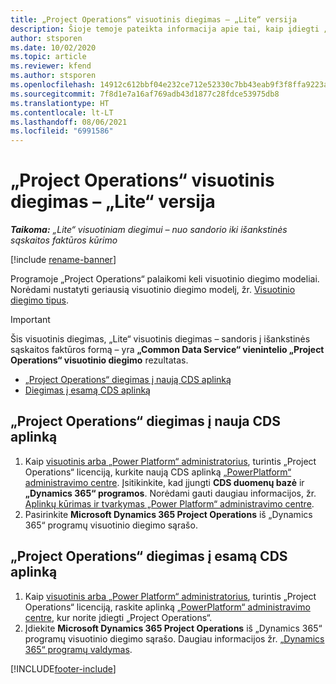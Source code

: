 ```yaml
---
title: „Project Operations“ visuotinis diegimas – „Lite“ versija
description: Šioje temoje pateikta informacija apie tai, kaip įdiegti „Project Operations Lite“ visuotinį diegimą – sandoris į išankstinės sąskaitos faktūros formą.
author: stsporen
ms.date: 10/02/2020
ms.topic: article
ms.reviewer: kfend
ms.author: stsporen
ms.openlocfilehash: 14912c612bbf04e232ce712e52330c7bb43eab9f3f8ffa9223a2d2f9ce95eb72
ms.sourcegitcommit: 7f8d1e7a16af769adb43d1877c28fdce53975db8
ms.translationtype: HT
ms.contentlocale: lt-LT
ms.lasthandoff: 08/06/2021
ms.locfileid: "6991586"
---
```

# <a name="deploy-project-operations---lite"></a>„Project Operations“ visuotinis diegimas – „Lite“ versija

_**Taikoma:** „Lite“ visuotiniam diegimui – nuo sandorio iki išankstinės sąskaitos faktūros kūrimo_

[!include [rename-banner](~/includes/cc-data-platform-banner.md)]

Programoje „Project Operations“ palaikomi keli visuotinio diegimo modeliai. Norėdami nustatyti geriausią visuotinio diegimo modelį, žr. [Visuotinio diegimo tipus](determine-deployment-type.md).


> [!IMPORTANT]
> Šis visuotinis diegimas, „Lite“ visuotinis diegimas – sandoris į išankstinės sąskaitos faktūros formą – yra **„Common Data Service“ vienintelio „Project Operations“ visuotinio diegimo** rezultatas.

- [„Project Operations“ diegimas į naują CDS aplinką](#new)
- [Diegimas į esamą CDS aplinką](#existing)



## <a name="install-project-operations-to-a-new-cds-environment"></a><a name="new"></a>„Project Operations“ diegimas į nauja CDS aplinką

1. Kaip [visuotinis arba „Power Platform“ administratorius](/power-platform/admin/global-service-administrators-can-administer-without-license), turintis „Project Operations“ licenciją, kurkite naują CDS aplinką [„PowerPlatform“ administravimo centre](https://admin.powerplatform.com). Įsitikinkite, kad įjungti **CDS duomenų bazė** ir **„Dynamics 365“ programos**. Norėdami gauti daugiau informacijos, žr. [Aplinkų kūrimas ir tvarkymas „Power Platform“ administravimo centre](/power-platform/admin/create-environment#create-an-environment-in-the-power-platform-admin-center).
2. Pasirinkite **Microsoft Dynamics 365 Project Operations** iš „Dynamics 365“ programų visuotinio diegimo sąrašo.


## <a name="install-project-operations-to-an-existing-cds-environment"></a><a name="existing"></a>„Project Operations“ diegimas į esamą CDS aplinką

1. Kaip [visuotinis arba „Power Platform“ administratorius](/power-platform/admin/global-service-administrators-can-administer-without-license), turintis „Project Operations“ licenciją, raskite aplinką [„PowerPlatform“ administravimo centre](https://admin.powerplatform.com), kur norite įdiegti „Project Operations“.
2. Įdiekite **Microsoft Dynamics 365 Project Operations** iš „Dynamics 365“ programų visuotinio diegimo sąrašo. Daugiau informacijos žr. [„Dynamics 365“ programų valdymas](/power-platform/admin/manage-apps).




[!INCLUDE[footer-include](../includes/footer-banner.md)]
